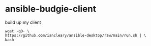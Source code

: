 # ansible-budgie-client
build up my client



```console
wget -qO- \
https://github.com/iancleary/ansible-desktop/raw/main/run.sh | \
bash
```

